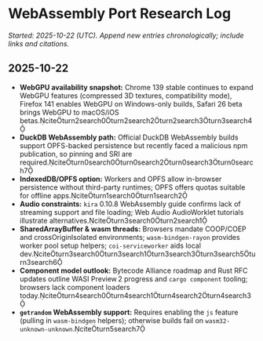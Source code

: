 # WebAssembly Port Research Log

_Started: 2025-10-22 (UTC). Append new entries chronologically; include links and citations._

## 2025-10-22
- **WebGPU availability snapshot:** Chrome 139 stable continues to expand WebGPU features (compressed 3D textures, compatibility mode), Firefox 141 enables WebGPU on Windows-only builds, Safari 26 beta brings WebGPU to macOS/iOS betas.citeturn2search0turn2search2turn2search3turn3search4
- **DuckDB WebAssembly path:** Official DuckDB WebAssembly builds support OPFS-backed persistence but recently faced a malicious npm publication, so pinning and SRI are required.citeturn0search0turn0search2turn0search3turn0search7
- **IndexedDB/OPFS option:** Workers and OPFS allow in-browser persistence without third-party runtimes; OPFS offers quotas suitable for offline apps.citeturn1search0turn1search2
- **Audio constraints:** `kira` 0.10.8 WebAssembly guide confirms lack of streaming support and file loading; Web Audio AudioWorklet tutorials illustrate alternatives.citeturn3search0turn2search1
- **SharedArrayBuffer & wasm threads:** Browsers mandate COOP/COEP and crossOriginIsolated environments; `wasm-bindgen-rayon` provides worker pool setup helpers; `coi-serviceworker` aids local dev.citeturn3search0turn3search1turn3search3turn3search5turn3search6
- **Component model outlook:** Bytecode Alliance roadmap and Rust RFC updates outline WASI Preview 2 progress and `cargo component` tooling; browsers lack component loaders today.citeturn4search0turn4search1turn4search2turn4search3
- **`getrandom` WebAssembly support:** Requires enabling the `js` feature (pulling in `wasm-bindgen` helpers); otherwise builds fail on `wasm32-unknown-unknown`.citeturn5search7
